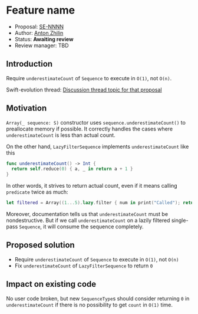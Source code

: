 # Feature name

* Proposal: [SE-NNNN](NNNN-filename.md)
* Author: [Anton Zhilin](https://github.com/Anton3)
* Status: **Awaiting review**
* Review manager: TBD

## Introduction

Require `underestimateCount` of `Sequence` to execute in `O(1)`, not `O(n)`.

Swift-evolution thread: [Discussion thread topic for that proposal](http://news.gmane.org/gmane.comp.lang.swift.evolution)

## Motivation

`Array(_ sequence: S)` constructor uses `sequence.underestimateCount()` to preallocate memory if possible.
It correctly handles the cases where `underestimateCount` is less than actual count.

On the other hand, `LazyFilterSequence` implements `underestimateCount` like this

```swift
func underestimateCount() -> Int {
  return self.reduce(0) { a, _ in return a + 1 }
}
```

In other words, it strives to return actual count, even if it means calling `predicate` twice as much:

```swift
let filtered = Array((1...5).lazy.filter { num in print("Called"); return true })  // "Called" 10 times
```

Moreover, documentation tells us that `underestimateCount` must be nondestructive.
But if we call `underestimateCount` on a lazily filtered single-pass `Sequence`, it will consume the sequence completely.

## Proposed solution

- Require `underestimateCount` of `Sequence` to execute in `O(1)`, not `O(n)`
- Fix `underestimateCount` of `LazyFilterSequence` to return `0`

## Impact on existing code

No user code broken, but new `SequenceType`s should consider returning `0` in `underestimateCount`
if there is no possibility to get `count` in `O(1)` time.
